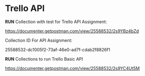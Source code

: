 # Trello API
**RUN** Collection with test for Trello API Assignment:

https://documenter.getpostman.com/view/25588532/2s9YBz4bZd

Collection ID For API Assignment:

25588532-dc1005f2-73af-46e0-ad7f-cdab2f8826f1

**RUN** Collections to run Trello Basic API 

https://documenter.getpostman.com/view/25588532/2s9YC4Ut5M
